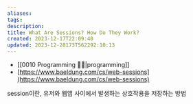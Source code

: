 ```yaml
---
aliases: 
tags: 
description:
title: What Are Sessions? How Do They Work?
created: 2023-12-17T22:09:40
updated: 2023-12-28173T562292:10:13
---
```

- [[0010 Programming 👩‍💻|programming]]
- [https://www.baeldung.com/cs/web-sessions](https://www.baeldung.com/cs/web-sessions)  
  
session이란, 유저와 웹앱 사이에서 발생하는 상호작용을 저장하는 방법
